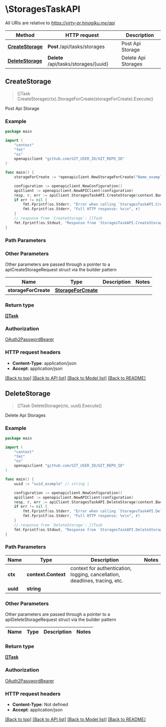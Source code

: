# \StoragesTaskAPI

All URIs are relative to *https://virty-pr.hinagiku.me/api*

Method | HTTP request | Description
------------- | ------------- | -------------
[**CreateStorage**](StoragesTaskAPI.md#CreateStorage) | **Post** /api/tasks/storages | Post Api Storage
[**DeleteStorage**](StoragesTaskAPI.md#DeleteStorage) | **Delete** /api/tasks/storages/{uuid} | Delete Api Storages



## CreateStorage

> []Task CreateStorage(ctx).StorageForCreate(storageForCreate).Execute()

Post Api Storage

### Example

```go
package main

import (
	"context"
	"fmt"
	"os"
	openapiclient "github.com/GIT_USER_ID/GIT_REPO_ID"
)

func main() {
	storageForCreate := *openapiclient.NewStorageForCreate("Name_example", "NodeName_example", "Path_example") // StorageForCreate |  (optional)

	configuration := openapiclient.NewConfiguration()
	apiClient := openapiclient.NewAPIClient(configuration)
	resp, r, err := apiClient.StoragesTaskAPI.CreateStorage(context.Background()).StorageForCreate(storageForCreate).Execute()
	if err != nil {
		fmt.Fprintf(os.Stderr, "Error when calling `StoragesTaskAPI.CreateStorage``: %v\n", err)
		fmt.Fprintf(os.Stderr, "Full HTTP response: %v\n", r)
	}
	// response from `CreateStorage`: []Task
	fmt.Fprintf(os.Stdout, "Response from `StoragesTaskAPI.CreateStorage`: %v\n", resp)
}
```

### Path Parameters



### Other Parameters

Other parameters are passed through a pointer to a apiCreateStorageRequest struct via the builder pattern


Name | Type | Description  | Notes
------------- | ------------- | ------------- | -------------
 **storageForCreate** | [**StorageForCreate**](StorageForCreate.md) |  | 

### Return type

[**[]Task**](Task.md)

### Authorization

[OAuth2PasswordBearer](../README.md#OAuth2PasswordBearer)

### HTTP request headers

- **Content-Type**: application/json
- **Accept**: application/json

[[Back to top]](#) [[Back to API list]](../README.md#documentation-for-api-endpoints)
[[Back to Model list]](../README.md#documentation-for-models)
[[Back to README]](../README.md)


## DeleteStorage

> []Task DeleteStorage(ctx, uuid).Execute()

Delete Api Storages

### Example

```go
package main

import (
	"context"
	"fmt"
	"os"
	openapiclient "github.com/GIT_USER_ID/GIT_REPO_ID"
)

func main() {
	uuid := "uuid_example" // string | 

	configuration := openapiclient.NewConfiguration()
	apiClient := openapiclient.NewAPIClient(configuration)
	resp, r, err := apiClient.StoragesTaskAPI.DeleteStorage(context.Background(), uuid).Execute()
	if err != nil {
		fmt.Fprintf(os.Stderr, "Error when calling `StoragesTaskAPI.DeleteStorage``: %v\n", err)
		fmt.Fprintf(os.Stderr, "Full HTTP response: %v\n", r)
	}
	// response from `DeleteStorage`: []Task
	fmt.Fprintf(os.Stdout, "Response from `StoragesTaskAPI.DeleteStorage`: %v\n", resp)
}
```

### Path Parameters


Name | Type | Description  | Notes
------------- | ------------- | ------------- | -------------
**ctx** | **context.Context** | context for authentication, logging, cancellation, deadlines, tracing, etc.
**uuid** | **string** |  | 

### Other Parameters

Other parameters are passed through a pointer to a apiDeleteStorageRequest struct via the builder pattern


Name | Type | Description  | Notes
------------- | ------------- | ------------- | -------------


### Return type

[**[]Task**](Task.md)

### Authorization

[OAuth2PasswordBearer](../README.md#OAuth2PasswordBearer)

### HTTP request headers

- **Content-Type**: Not defined
- **Accept**: application/json

[[Back to top]](#) [[Back to API list]](../README.md#documentation-for-api-endpoints)
[[Back to Model list]](../README.md#documentation-for-models)
[[Back to README]](../README.md)

